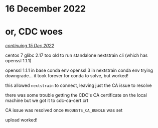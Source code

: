 # 16 December 2022
# or, CDC woes

[_continuing 15 Dec 2022_](2022-12-15.md)

centos 7
glibc 2.17
  too old to run standalone nextstrain cli (which has openssl 1.1.1)

openssl 1.1.1 in base conda env
openssl 3 in nextstrain conda env
  trying downgrade…
  it took forever for conda to solve, but worked!

this allowed `nextstrain` to connect, leaving just the CA issue to resolve

there was some trouble getting the CDC's CA certificate on the local machine
  but we got it to cdc-ca-cert.crt

CA issue was resolved once `REQUESTS_CA_BUNDLE` was set

upload worked!
